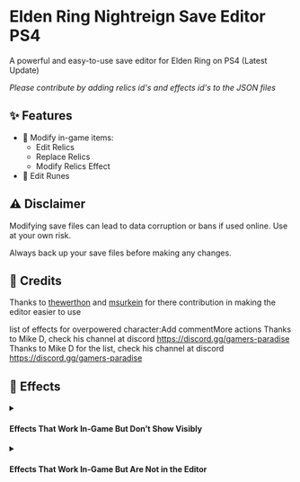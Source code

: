 # Elden Ring Nightreign Save Editor PS4

A powerful and easy-to-use save editor for Elden Ring on PS4 (Latest Update)

_Please contribute by adding relics id's and effects id's to the JSON files_

## ✨ Features

- 🔧 Modify in-game items:
  - Edit Relics
  - Replace Relics
  - Modify Relics Effect
- 💎 Edit Runes

## ⚠️ Disclaimer

Modifying save files can lead to data corruption or bans if used online. Use at your own risk.

Always back up your save files before making any changes.


## 🙏 Credits
Thanks to [thewerthon](https://github.com/thewerthon) and [msurkein](https://github.com/msurkein) for there contribution in making the editor easier to use

list of effects for overpowered character:Add commentMore actions
Thanks to Mike D, check his channel at discord https://discord.gg/gamers-paradise
Thanks to Mike D for the list, check his channel at discord https://discord.gg/gamers-paradise

## 🧪 Effects

<details>
<summary><h4>Effects That Work In-Game But Don’t Show Visibly</h4></summary>

| Effect ID | Description                                                  |
| --------- | ------------------------------------------------------------ |
| 8460000   | Darkness conceals caster while walking                       |
| 7002500   | Attacks inflict madness                                      |
| 7040290   | Improved critical hits +1                                    |
| 7100190   | Stamina recovers with each successful attack +1              |
| 7120700   | Starting armament inflicts scarlet rot                       |
| 7002300   | Attacks inflict scarlet rot                                  |
| 7002302   | Attacks inflict scarlet rot +2                               |
| 7035300   | Critical hit creates sleep mist                              |
| 8020100   | Reduced stamina consumption                                  |
| 7002000   | Attacks inflict blood loss                                   |
| 7002002   | Attacks inflict blood loss +2                                |
| 7001900   | Attacks inflict poison                                       |
| 7001902   | Attacks inflict poison +2                                    |
| 7260710   | Poison & rot in vicinity increases attack power              |
| 870000    | Poison increases attack power                                |
| 8110300   | Attacks inflict death blight                                 |
| 8641200   | Death crit. hit calls death lightning                        |
| 8150100   | Attack boost \[those who live in death]                      |
| 7002100   | Attacks inflict sleep                                        |
| 7002103   | Attacks inflict sleep +3                                     |
| 8720000   | Sleep increases attack power                                 |
| 8921400   | Critical hits boost attack power                             |
| 7011500   | \[Wylder] Skill inflicts blood loss                          |
| 7030500   | \[Wylder] Impaired negation, boosted atk & stamina after art |
| 7032300   | \[Wylder] Boost atk when skill is active                     |
| 7031400   | \[Wylder] Reduced cooldown for skill                         |
| 7033000   | \[Wylder] Boost atk when ability is activated                |
| 7010000   | \[Guardian] Improved skill range                             |
| 7011900   | \[Guardian] Skill inflicts holy damage                       |
| 7011400   | \[Guardian] Restore ally HP on skill use                     |
| 7011100   | \[Guardian] Better ally negation during ult                  |
| 7300000   | \[Duchess] Skill inflicts sleep                              |
| 7033600   | \[Duchess] Extend ultimate art duration                      |
| 7010800   | \[Raider] Skill dmg ↑, negation ↓ during use                 |
| 7033800   | \[Raider] Perm. atk ↑ after skill final hit                  |
| 7320000   | \[Revenant] Ability activation chance ↑                      |
| 7033900   | \[Recluse] Extends blood sigil duration                      |
| 7034000   | \[Recluse] Affinity residue boosts affinity power            |
| 7034200   | \[Executor] Atk ↑ while ult active                           |
| 7034300   | \[Executor] Ability effect ↑, status resistance ↓            |
  
</details>

<details>
   <summary><h4>Effects That Work In-Game But Are Not in the Editor</h4></summary>

| Effect ID | Description                                   |
| --------- | --------------------------------------------- |
| 8500102   | \[Runes] 60k at start, 30k on death           |
| 8330104   | Raises sorcery/incantation potency            |
| 8210700   | Raises resistance to all ailments             |
| 8100001   | Improved physical attack power                |
| 8200001   | Improved physical damage negation             |
| 8200501   | Improved non-physical damage negation         |
| 8330602   | Reduced spell FP cost                         |
| 8010001   | Increased max FP                              |
| 8020201   | Improved stamina recovery                     |
| 8340102   | Projectile damage drop-off reduced            |
| 10001     | Taking attacks improves attack power          |
| 7100110   | Stamina recovers w/ each successful attack +1 |

</details>



